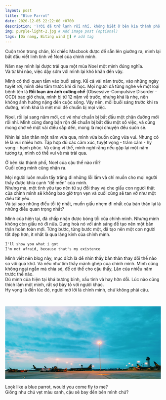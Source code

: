 ```yaml
---
layout: post
title: "Blue Parrot"
date: 2020-12-05 22:22:00 +0700
description: 'Trời đã trở lạnh rồi nhỉ, không biết ở bên kia thành phố, Noel của cậu như thế nào.'
img: purple-light-2.jpg # Add image post (optional)
tags: [Da nang, Biting wind 🎐] # add tag
---
```


Cuộn tròn trong chăn, lôi chiếc Macbook được để sẵn lên giường ra, mình lại bắt đầu viết linh tinh về Noel của chính mình.
<br>

Năm nay mình lại được trải qua một mùa Noel một mình đúng nghĩa.
<br>
Và từ khi nào, việc dậy sớm với mình lại khó khăn đến vậy. 
<br>

Mình có thói quen tắm vào buổi sáng. Kể cả vài năm trước, vào những ngày tuyết rơi, mình đều tắm trước khi đi học. Mọi người đã từng nghe về một loại bệnh tên là **Rối loạn ám ảnh cưỡng chế** (Obsessive-Compulsive Disorder - OCD) bao giờ chưa, mình bị từ 12 năm về trước, nhưng khá là nhẹ, nên không ảnh hưởng nặng đến cuộc sống. Vậy nên, mỗi buổi sáng trước khi ra đường, mình khá là mệt mỏi để chuẩn bị mọi việc.
<br>

Noel, rồi lại sang năm mới, có vẻ như chuẩn bị bắt đầu một chặn đường mới rồi nhỉ. Mình cũng đang bận rộn để chuẩn bị bắt đầu một số việc, và cũng mong chờ về một vài điều sắp đến, mong là mọi chuyện đều suôn sẻ.
<br>

Nhìn lại bản thân một năm vừa qua, mình vừa buồn cũng vừa vui. Nhưng có lẽ là vui nhiều hơn. Tập hợp đủ các cảm xúc, tuyệt vọng - trầm cảm - hy vọng - hạnh phúc. Và cũng vì thế, mình nghĩ rằng nếu gặp lại một năm tương tự, mình có thể vui vẻ mà trải qua.
<br>

Ở bên kia thành phố, Noel của cậu thế nào rồi?
<br>
Cuối cùng mình cũng nhận ra. 
<br>

Mọi người luôn muốn tẩy trắng đi những lỗi lầm và chỉ muốn cho mọi người thấy được khía cạnh “dễ mến” của mình.
<br>
Nhưng mà, một tình yêu tạo nên từ sự đổi thay và che giấu con người thật của chính mình sẽ không bao giờ trọn vẹn và cuối cùng sẽ tan vỡ như một điều tất yếu.
<br>
Và tại sao những điều tồi tệ nhất, muốn giấu nhẹm đi nhất của bản thân lại là những điều quan trọng nhất?
<br>

Mình của hiện tại, đã chấp nhận được bóng tối của chính mình. Nhưng mình không còn giấu nó đi nữa. Dung hoà nó với ánh sáng để tạo nên một bản thân hoàn toàn mới. Từng bước, từng bước một, đã tạo nên một con người tốt đẹp hơn, ít nhất là qua lăng kính của chính mình.
<br>
```
I'll show you what i got
I'm not afraid, because that's my existence
```
Mình viết nên blog này, mục đích là để nhìn thấy bản thân thay đổi thế nào so với quá khứ. Và nếu như tìm thấy mảnh ghép của chính mình. Mình cũng không ngại ngần mà chia sẻ, để có thể cho cậu thấy, Lân của nhiều năm trước thế nào. 
<br>
Dù mình của hiện tại khá bướng bỉnh, xấu tính và hay hờn dỗi. Lúc nào cũng thích làm một mình, rất sợ bày tỏ với người khác.
<br>
Hy vọng là đến lúc đó, người mở lời là chính mình, chứ không phải cậu.
<br>

<br>

![Dusk2](/assets/img/purple-light.jpg#w100)

<p class="center">
Look like a blue parrot, would you come fly to me?
<br>
Giống như chú vẹt màu xanh, cậu sẽ bay đến bên mình chứ?
</p>
